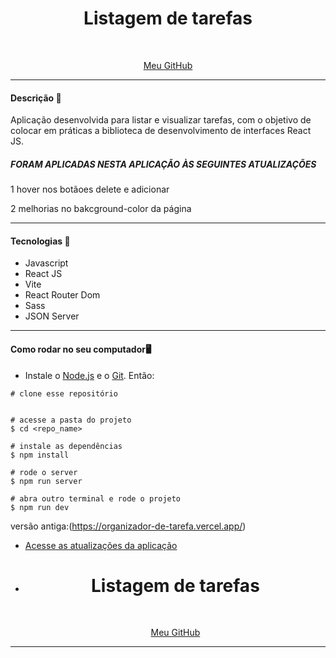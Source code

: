 <div align="center">
	<h1>Listagem de tarefas</h1>
	<br>
	<p align="center">
		<a href="https://github.com/Dnildo/">
		 Meu GitHub
		</a>
	</p>
</div>

<hr>

<h4>Descrição 📄</h4>

Aplicação desenvolvida para listar e visualizar tarefas, com o objetivo de colocar em práticas a biblioteca de desenvolvimento de interfaces React JS.
<h5>FORAM APLICADAS NESTA APLICAÇÃO ÀS SEGUINTES ATUALIZAÇÕES</h5>
<p>1 hover nos botãoes delete e adicionar</p>
<p>2 melhorias no bakcground-color da página</p>

<hr>

<h4>Tecnologias 🚀</h4>

- Javascript
- React JS
- Vite
- React Router Dom
- Sass
- JSON Server

<hr>

<h4>Como rodar no seu computador🖥️</h4>

- Instale o [Node.js](https://nodejs.org/en/download/) e o [Git](https://git-scm.com/book/en/v2/Getting-Started-Installing-Git). Então:

```
# clone esse repositório


# acesse a pasta do projeto
$ cd <repo_name>

# instale as dependências
$ npm install

# rode o server
$ npm run server

# abra outro terminal e rode o projeto
$ npm run dev
```
versão antiga:(https://organizador-de-tarefa.vercel.app/)
- [Acesse as atualizações da aplicação](http://localhost:5173/)
- <div align="center">
	<h1>Listagem de tarefas</h1>
	<br>
	<p align="center">
		<a href="https://github.com/Dnildo/">
		 Meu GitHub
		</a>
	</p>
</div>

<hr>
